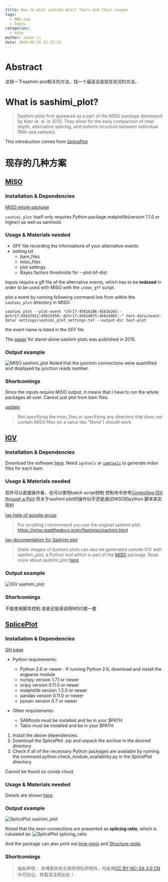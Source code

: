```yaml
---
title: How to plot sashimi plot? Tools and their usages
tags:
  - RNA-seq
  - Tools
categories:
  - note
Author: Jason Li
date: 2018-06-11 22:37:53
---
```



<script type="text/x-mathjax-config">
MathJax.Hub.Config({
  TeX: { equationNumbers: { autoNumber: "AMS" } }
});
</script>

# Abstract
总结一下sashimi plot相关的方法，找一个最适合我现在状况的方法。

<!--more-->
# What is sashimi_plot?
>Sashimi plots first appeared as a part of the MISO package developed by Katz et. al. in 2010. They allow for the easy comparison of read depth, alternative splicing, and isoform structure between individual RNA-seq samples.

This introduction comes from [SplicePlot](http://montgomerylab.stanford.edu/spliceplot/index.html)

# 现存的几种方案
## [MISO](http://miso.readthedocs.io/en/fastmiso/sashimi.html)

### Installation & Dependencies
[MISO whole package](http://genes.mit.edu/burgelab/miso/software.html)

`sashimi_plot` itself only requires Python package matplotlib(version 1.1.0 or higher) as well as samtools

### Usage & Materials needed

- GFF file recording the informations of your alternative events
- setting.txt
    + bam_files
    + miso_files
    + plot settings
    + Bayes factors thresholds for --plot-bf-dist

Inputs require a gff file of the alternative events, which has to be **indexed** in order to be used with MISO with the `index_gff` script.

plot a event by running following command line from within the `sashimi_plot` directory in MISO:
```
sashimi_plot --plot-event "chr17:45816186:45816265:-@chr17:45815912:45815950:-@chr17:45814875:45814965:-" test-data/event-data/ settings/sashimi_plot_settings.txt --output-dir test-plot
```

the event name is listed in the GFF file

The [paper]((https://www.ncbi.nlm.nih.gov/pmc/articles/PMC4542614/)) for stand-alone sashimi plots was published in 2015.

### Output example
![MISO sashimi_plot](http://miso.readthedocs.io/en/fastmiso/_images/sashimi-plot-example-annotated.png)
Noted that the junction connections were quantified and displayed by junction reads number.

### Shortcomings
Since the inputs require MISO output, it means that
I have to run the whole packages all over. Cannot just plot from bam files.

[update](http://miso-users.mit.narkive.com/KCWQVe7I/sashimi-plot-without-miso):
>Not specifying the miso_files or specifying any directory that does not contain MISO files (or a value like "None") should work.

## [IGV](https://software.broadinstitute.org/software/igv/Sashimi)
### Installation & Dependencies
Download the software [here](https://software.broadinstitute.org/software/igv/download).
Need `igvtools` or [`samtools`](http://www.htslib.org/) to generate index files for each bam.

### Usage & Materials needed
软件可以直接操作看，也可以使用batch script控制
控制命令参考[Controlling IGV through a Port](https://software.broadinstitute.org/software/igv/PortCommands)
但关于sashimi plot的操作似乎还是通过MISO的python 脚本来实现的

[igv-help of google group](https://groups.google.com/forum/#!topic/igv-help/bafUoKYzEVE)
>For scripting I recommend you use the original sashimi plot:  https://miso.readthedocs.io/en/fastmiso/sashimi.html

[igv-documentation for Sashimi plot](https://software.broadinstitute.org/software/igv/Sashimi)
>Static images of Sashimi plots can also be generated outside IGV with sashimi_plot, a Python tool which is part of the [MISO](http://genes.mit.edu/burgelab/miso/) package. Read more about sashimi_plot [here](http://miso.readthedocs.io/en/fastmiso/sashimi.html).

### Output example
![IGV sashimi_plot](https://software.broadinstitute.org/software/igv/sites/cancerinformatics.org.igv/files/SL_Sashimi1.png)

### Shortcomings
不能使用脚本控制
或者还是得调用MISO那一套

## [SplicePlot](http://montgomerylab.stanford.edu/spliceplot/index.html)
### Installation & Dependencies
[GH page](https://github.com/wueric/SplicePlot)

- Python requirements:
    + Python 2.6 or newer . If running Python 2.6, download and install the argparse module
    + numpy version 1.7.1 or newer 
    + scipy version 0.11.0 or newer
    + matplotlib version 1.2.0 or newer
    + pandas version 0.11.0 or newer
    + pysam version 0.7 or newer

- Other requirements:
    + SAMtools must be installed and be in your $PATH
    + Tabix must be installed and be in your $PATH


1. Install the above dependencies.
1. Download the SplicePlot .zip and unpack the archive in the desired directory
1. Check if all of the necessary Python packages are available by running the command python check_module_availability.py in the SplicePlot directory.

Cannot be found on conda cloud.

### Usage & Materials needed
<!-- needs updates of summary -->

Details are shown [here](http://montgomerylab.stanford.edu/spliceplot/index.html#running-spliceplot).

### Output example
![SplicePlot sashimi_plot](http://montgomerylab.stanford.edu/spliceplot/_images/sashimi_sample.png)

Noted that the exon connections are presented as **splicing ratio**, which is calulated as:
![SplicePlot splicing_ratio](http://montgomerylab.stanford.edu/spliceplot/_images/math/453a31526e1d09c7ec4c25bc12199f8824f1facb.png)

And the package can also print out [hive-plots](http://montgomerylab.stanford.edu/spliceplot/index.html#hive-plots) and [Structure-plots](http://montgomerylab.stanford.edu/spliceplot/index.html#structure-plots)

### Shortcomings



>版权声明： 本博客所有文章除特别声明外，均采用[CC BY-NC-SA 3.0 CN](https://creativecommons.org/licenses/by-nc-sa/3.0/cn/deed.zh)许可协议。转载请注明出处！

